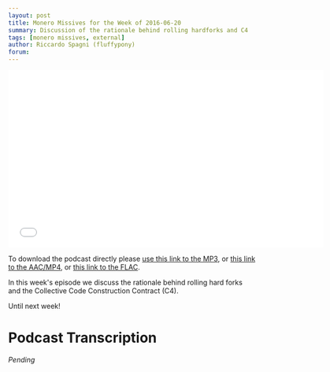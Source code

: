 ```yaml
---
layout: post
title: Monero Missives for the Week of 2016-06-20
summary: Discussion of the rationale behind rolling hardforks and C4
tags: [monero missives, external]
author: Riccardo Spagni (fluffypony)
forum: 
---
```


<div class="text-center"><iframe style="border: none" src="//html5-player.libsyn.com/embed/episode/id/4447222/height/360/width/640/theme/legacy/autoplay/no/autonext/no/thumbnail/yes/preload/no/no_addthis/no/direction/backward/no-cache/true/" height="360" width="640" scrolling="no"  allowfullscreen webkitallowfullscreen mozallowfullscreen oallowfullscreen msallowfullscreen></iframe></div>

To download the podcast directly please [use this link to the MP3](http://traffic.libsyn.com/monero/Monero_Missives_Podcast_for_the_week_of_2016-06-20.mp3), or [this link to the AAC/MP4](http://traffic.libsyn.com/monero/Monero_Missives_Podcast_for_the_week_of_2016-06-20.mp4), or [this link to the FLAC](http://traffic.libsyn.com/monero/Monero_Missives_Podcast_for_the_week_of_2016-06-20.flac).

In this week's episode we discuss the rationale behind rolling hard forks and the Collective Code Construction Contract (C4). 

Until next week!

# Podcast Transcription

*Pending*
